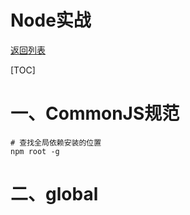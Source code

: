 # Node实战

[返回列表](https://github.com/EmonCodingFrontEnd/frontend-tutorial)

[TOC]

# 一、CommonJS规范

```shell
# 查找全局依赖安装的位置
npm root -g
```



# 二、global






